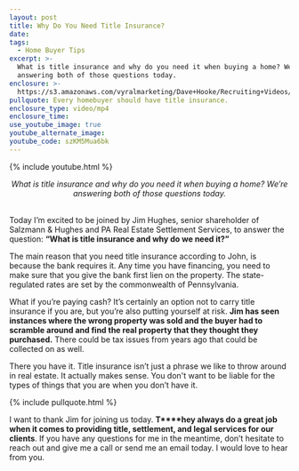```yaml
---
layout: post
title: Why Do You Need Title Insurance?
date:
tags:
  - Home Buyer Tips
excerpt: >-
  What is title insurance and why do you need it when buying a home? We’re
  answering both of those questions today.
enclosure: >-
  https://s3.amazonaws.com/vyralmarketing/Dave+Hooke/Recruiting+Videos/2018/May/Central+PA+Real+Estate+Agent-+title+insurance.mp4
pullquote: Every homebuyer should have title insurance.
enclosure_type: video/mp4
enclosure_time:
use_youtube_image: true
youtube_alternate_image:
youtube_code: szKM5Mua6bk
---
```


{% include youtube.html %}

<center><em>What is title insurance and why do you need it when buying a home? We’re answering both of those questions today.</em></center>

<center>&nbsp;</center>

Today I’m excited to be joined by Jim Hughes, senior shareholder of Salzmann & Hughes and PA Real Estate Settlement Services, to answer the question: **“What is title insurance and why do we need it?”**

The main reason that you need title insurance according to John, is because the bank requires it. Any time you have financing, you need to make sure that you give the bank first lien on the property. The state-regulated rates are set by the commonwealth of Pennsylvania.

What if you’re paying cash? It’s certainly an option not to carry title insurance if you are, but you’re also putting yourself at risk. **Jim has seen instances where the wrong property was sold and the buyer had to scramble around and find the real property that they thought they purchased.** There could be tax issues from years ago that could be collected on as well.

There you have it. Title insurance isn’t just a phrase we like to throw around in real estate. It actually makes sense. You don't want to be liable for the types of things that you are when you don’t have it.

{% include pullquote.html %}

I want to thank Jim for joining us today. **T****hey always do a great job when it comes to providing title, settlement, and legal services for our clients**. If you have any questions for me in the meantime, don’t hesitate to reach out and give me a call or send me an email today. I would love to hear from you.